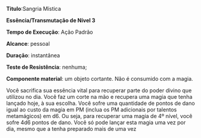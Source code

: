 **Titulo**:Sangria Mística

**Essência/Transmutação de Nível 3**

**Tempo de Execução**: Ação Padrão

**Alcance**: pessoal

**Duração**: instantânea

**Teste de Resistência**: nenhuma;

**Componente material**: um objeto cortante. Não é consumido com a magia.

Você sacrifica sua essência vital para 
recuperar parte do poder divino que utilizou no dia. Você faz um corte na mão e 
recupera uma magia que tenha lançado 
hoje, à sua escolha. Você sofre uma 
quantidade de pontos de dano igual ao 
custo da magia em PM (inclua os PM 
adicionais por talentos metamágicos) 
em d6. Ou seja, para recuperar uma 
magia de 4º nível, você sofre 4d6 pontos 
de dano. Você só pode lançar esta magia 
uma vez por dia, mesmo que a tenha 
preparado mais de uma vez
